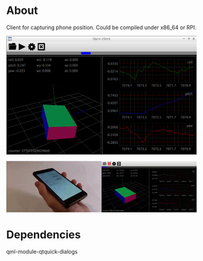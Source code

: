 # About
Client for capturing phone position. Could be compiled under x86_64 or RPI.

![alt text](https://raw.githubusercontent.com/karruzz/tracker_client/master/img/client.png)

![alt text](https://raw.githubusercontent.com/karruzz/tracker_client/master/img/combined.gif)

# Dependencies
qml-module-qtquick-dialogs
